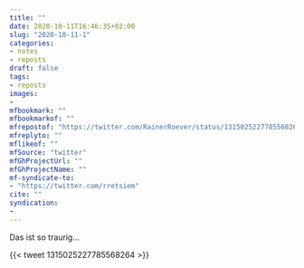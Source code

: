 ```yaml
---
title: ""
date: 2020-10-11T16:46:35+02:00
slug: "2020-10-11-1"
categories:
- notes
- reposts
draft: false
tags:
- reposts
images:
-
mfbookmark: ""
mfbookmarkof: ""
mfrepostof: "https://twitter.com/RainerRoever/status/1315025227785568264"
mfreplyto: ""
mflikeof: ""
mfSource: "twitter"
mfGhProjectUrl: ""
mfGhProjectName: ""
mf-syndicate-to:
- "https://twitter.com/rretsiem"
cite: ""
syndication:
-
---
```


Das ist so traurig…

{{< tweet 1315025227785568264 >}}